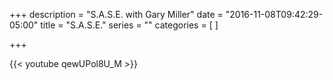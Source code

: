 +++
description = "S.A.S.E. with Gary Miller"
date = "2016-11-08T09:42:29-05:00"
title = "S.A.S.E."
series = ""
categories = [
]

+++

{{< youtube qewUPol8U_M >}}
